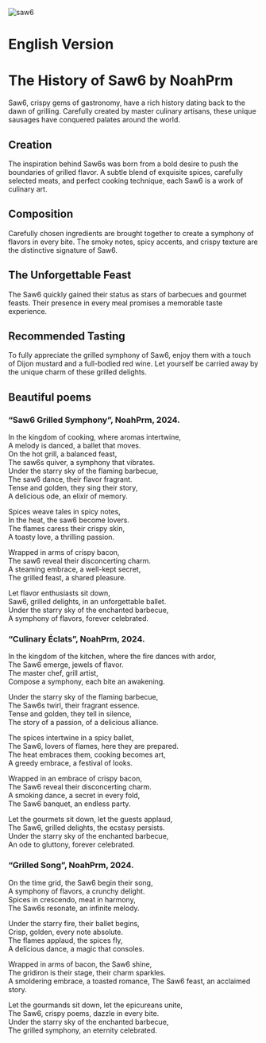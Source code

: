 ![saw6](https://camo.githubusercontent.com/f2bad0b3bb0dafe80827d382d8e4c04037734e00bbcf359c5f8527b02a59d6dc/68747470733a2f2f667269656e6473626f742d646f63732e76657263656c2e6170702f6173736574732f696d616765732f736177362d34306231666334356463333438366337323030653561643334613931306534352e706e67)

# English Version

# The History of Saw6 by NoahPrm

Saw6, crispy gems of gastronomy, have a rich history dating back to the dawn of grilling. Carefully created by master culinary artisans, these unique sausages have conquered palates around the world.

## Creation

The inspiration behind Saw6s was born from a bold desire to push the boundaries of grilled flavor. A subtle blend of exquisite spices, carefully selected meats, and perfect cooking technique, each Saw6 is a work of culinary art.

## Composition

Carefully chosen ingredients are brought together to create a symphony of flavors in every bite. The smoky notes, spicy accents, and crispy texture are the distinctive signature of Saw6.

## The Unforgettable Feast

The Saw6 quickly gained their status as stars of barbecues and gourmet feasts. Their presence in every meal promises a memorable taste experience.

## Recommended Tasting
To fully appreciate the grilled symphony of Saw6, enjoy them with a touch of Dijon mustard and a full-bodied red wine. Let yourself be carried away by the unique charm of these grilled delights.

## Beautiful poems

### “Saw6 Grilled Symphony”, NoahPrm, 2024.

In the kingdom of cooking, where aromas intertwine, <br />
A melody is danced, a ballet that moves. <br />
On the hot grill, a balanced feast, <br />
The saw6s quiver, a symphony that vibrates. <br />
Under the starry sky of the flaming barbecue, <br />
The saw6 dance, their flavor fragrant. <br />
Tense and golden, they sing their story, <br />
A delicious ode, an elixir of memory. <br />

Spices weave tales in spicy notes, <br />
In the heat, the saw6 become lovers. <br />
The flames caress their crispy skin, <br />
A toasty love, a thrilling passion. <br />

Wrapped in arms of crispy bacon, <br />
The saw6 reveal their disconcerting charm. <br />
A steaming embrace, a well-kept secret, <br />
The grilled feast, a shared pleasure. <br />

Let flavor enthusiasts sit down, <br />
Saw6, grilled delights, in an unforgettable ballet. <br />
Under the starry sky of the enchanted barbecue, <br />
A symphony of flavors, forever celebrated. <br />

### “Culinary Éclats”, NoahPrm, 2024.

In the kingdom of the kitchen, where the fire dances with ardor,<br />
The Saw6 emerge, jewels of flavor.<br />
The master chef, grill artist,<br />
Compose a symphony, each bite an awakening.<br />

Under the starry sky of the flaming barbecue,<br />
The Saw6s twirl, their fragrant essence.<br />
Tense and golden, they tell in silence,<br />
The story of a passion, of a delicious alliance.<br />

The spices intertwine in a spicy ballet,<br />
The Saw6, lovers of flames, here they are prepared.<br />
The heat embraces them, cooking becomes art,<br />
A greedy embrace, a festival of looks.<br />

Wrapped in an embrace of crispy bacon,<br />
The Saw6 reveal their disconcerting charm.<br />
A smoking dance, a secret in every fold,<br />
The Saw6 banquet, an endless party.<br />

Let the gourmets sit down, let the guests applaud,<br />
The Saw6, grilled delights, the ecstasy persists.<br />
Under the starry sky of the enchanted barbecue,<br />
An ode to gluttony, forever celebrated.<br />

### “Grilled Song”, NoahPrm, 2024.

On the time grid, the Saw6 begin their song,<br />
A symphony of flavors, a crunchy delight.<br />
Spices in crescendo, meat in harmony,<br />
The Saw6s resonate, an infinite melody.<br />

Under the starry fire, their ballet begins,<br />
Crisp, golden, every note absolute.<br />
The flames applaud, the spices fly,<br />
A delicious dance, a magic that consoles.<br />

Wrapped in arms of bacon, the Saw6 shine,<br />
The gridiron is their stage, their charm sparkles.<br />
A smoldering embrace, a toasted romance,
The Saw6 feast, an acclaimed story.<br />

Let the gourmands sit down, let the epicureans unite,<br />
The Saw6, crispy poems, dazzle in every bite.<br />
Under the starry sky of the enchanted barbecue,<br />
The grilled symphony, an eternity celebrated.<br />
